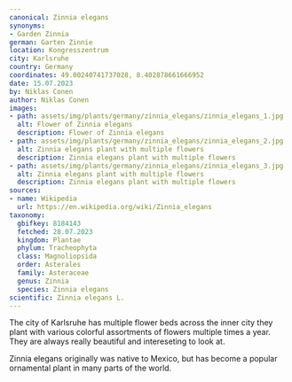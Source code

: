 ```yaml
---
canonical: Zinnia elegans
synonyms:
- Garden Zinnia
german: Garten Zinnie
location: Kongresszentrum
city: Karlsruhe
country: Germany
coordinates: 49.00240741737028, 8.402878661666952
date: 15.07.2023
by: Niklas Conen
author: Niklas Conen
images:
- path: assets/img/plants/germany/zinnia_elegans/zinnia_elegans_1.jpg
  alt: Flower of Zinnia elegans
  description: Flower of Zinnia elegans
- path: assets/img/plants/germany/zinnia_elegans/zinnia_elegans_2.jpg
  alt: Zinnia elegans plant with multiple flowers
  description: Zinnia elegans plant with multiple flowers
- path: assets/img/plants/germany/zinnia_elegans/zinnia_elegans_3.jpg
  alt: Zinnia elegans plant with multiple flowers
  description: Zinnia elegans plant with multiple flowers
sources:
- name: Wikipedia
  url: https://en.wikipedia.org/wiki/Zinnia_elegans
taxonomy:
  gbifkey: 8184143
  fetched: 28.07.2023
  kingdom: Plantae
  phylum: Tracheophyta
  class: Magnoliopsida
  order: Asterales
  family: Asteraceae
  genus: Zinnia
  species: Zinnia elegans
scientific: Zinnia elegans L.
---
```


The city of Karlsruhe has multiple flower beds across the inner city they plant with various colorful assortments of flowers multiple times a year. They are always really beautiful and intereseting to look at.

Zinnia elegans originally was native to Mexico, but has become a popular ornamental plant in many parts of the world.
